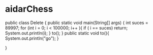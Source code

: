 # aidarChess

public class Delete {
    public static void main(String[] args) {
        int suces = 89997;
        for (int i = 0; i < 100000; i++ ){
            if ( i == suces)
                return;
            System.out.println(i);
        }
        to();
    }
    public static void to(){
        System.out.println("go");
    }

}
